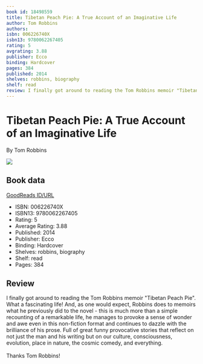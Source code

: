 ```yaml
---
book id: 18498559
title: Tibetan Peach Pie: A True Account of an Imaginative Life
author: Tom Robbins
authors: 
isbn: 006226740X
isbn13: 9780062267405
rating: 5
avgrating: 3.88
publisher: Ecco
binding: Hardcover
pages: 384
published: 2014
shelves: robbins, biography
shelf: read
review: I finally got around to reading the Tom Robbins memoir "Tibetan Peach Pie". What a fascinating life! And, as one would expect, Robbins does to memoirs what he previously did to the novel - this is much more than a simple recounting of a remarkable life, he manages to provoke a sense of wonder and awe even in this non-fiction format and continues to dazzle with the brilliance of his prose. Full of great funny provocative stories that reflect on not just the man and his writing but on our culture, consciousness, evolution, place in nature, the cosmic comedy, and everything.<br/><br/>Thanks Tom Robbins!
---
```


# Tibetan Peach Pie: A True Account of an Imaginative Life

By Tom Robbins

![](https://i.gr-assets.com/images/S/compressed.photo.goodreads.com/books/1394730060l/18498559.jpg)

## Book data

[GoodReads ID/URL](https://www.goodreads.com/book/show/18498559)

- ISBN: 006226740X
- ISBN13: 9780062267405
- Rating: 5
- Average Rating: 3.88
- Published: 2014
- Publisher: Ecco
- Binding: Hardcover
- Shelves: robbins, biography
- Shelf: read
- Pages: 384

## Review

I finally got around to reading the Tom Robbins memoir "Tibetan Peach Pie". What a fascinating life! And, as one would expect, Robbins does to memoirs what he previously did to the novel - this is much more than a simple recounting of a remarkable life, he manages to provoke a sense of wonder and awe even in this non-fiction format and continues to dazzle with the brilliance of his prose. Full of great funny provocative stories that reflect on not just the man and his writing but on our culture, consciousness, evolution, place in nature, the cosmic comedy, and everything.<br/><br/>Thanks Tom Robbins!

